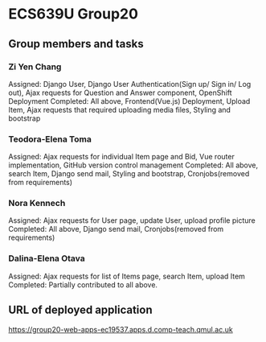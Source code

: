# ECS639U Group20

## Group members and tasks

### Zi Yen Chang
Assigned: Django User, Django User Authentication(Sign up/ Sign in/ Log out), Ajax requests for Question and Answer component, OpenShift Deployment
Completed: All above, Frontend(Vue.js) Deployment, Upload Item, Ajax requests that required uploading media files, Styling and bootstrap

### Teodora-Elena Toma
Assigned: Ajax requests for individual Item page and Bid, Vue router implementation, GitHub version control management
Completed: All above, search Item, Django send mail, Styling and bootstrap, Cronjobs(removed from requirements)

### Nora Kennech
Assigned: Ajax requests for User page, update User, upload profile picture
Completed: All above, Django send mail, Cronjobs(removed from requirements)

### Dalina-Elena Otava
Assigned: Ajax requests for list of Items page, search Item, upload Item
Completed: Partially contributed to all above.

## URL of deployed application
https://group20-web-apps-ec19537.apps.d.comp-teach.qmul.ac.uk


